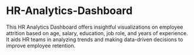 # HR-Analytics-Dashboard
This HR Analytics Dashboard offers insightful visualizations on employee attrition based on age, salary, education, job role, and years of experience. It aids HR teams in analyzing trends and making data-driven decisions to improve employee retention.
